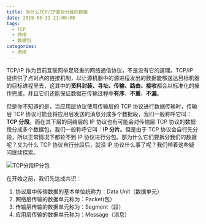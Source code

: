 ```yaml
---
title: 为什么TCP/IP要拆分我的数据
date: 2019-05-31 21:00:00
tags:
  - TCP
  - 网络
  - 数据包
categories:
  - 网络
---
```


TCP/IP 作为目前互联网举足轻重的网络通信协议，不是没有它的道理。TCP/IP 提供供了点对点的链接机制，以让源机器中的源进程发出的数据能够送达目标机器的目标进程里去，这其中的**资料封装、寻址、传输、路由、接收**都会以标准化的操作完成，并且它们还能保证数据在传输过程中**有序**、**不重**、**不漏**。

但是你不知道的是，当应用层协议使用传输层的 TCP 协议进行数据传输时，传输层 TCP 协议可能会将应用层发送的消息分成多个数据段，我们一般称呼它叫：**TCP 分段**。而在其下层的网络层的 IP 协议也有可能会对传输层 TCP 协议的数据段分成多个数据包，我们一般称呼它叫：**IP 分片**。但是由于 TCP 协议会自行先分段，所以正常情况下都轮不到 IP 协议进行分包。那为什么它们要拆分我们的数据呢？又为什么 TCP 协议自行分段后，就没 IP 协议什么事了呢？我们带着这些疑问继续探索。

<!--more-->

![TCP分段IP分包](https://cdn.jsdelivr.net/gh/aaronlam/imghosting/20201031123646.png)

在开始之前，我们先达成共识：

1. 协议层中传输数据的基本单位统称为：Data Unit（数据单元）
2. 网络层传输的数据单元称为：Packet(包）
3. 传输层传输的数据单元称为：Segment（段）
4. 应用层传输的数据单元称为：Message（消息）

